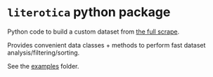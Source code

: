 # `literotica` python package

Python code to build a custom dataset from [the full scrape](https://github.com/Lex-DRL/LitErotica-v2-JSON).

Provides convenient data classes + methods to perform fast dataset analysis/filtering/sorting.

See the [examples](examples) folder.

